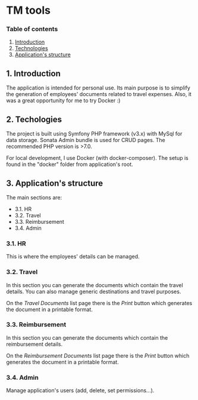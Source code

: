 TM tools
========

### Table of contents
1. [Introduction](#1-introduction)
2. [Technologies](#2-technologies)
3. [Application's structure](#3-applications-structure)

## 1. Introduction
The application is intended for personal use. Its main purpose is to simplify the generation of employees' documents related to travel expenses.
Also, it was a great opportunity for me to try Docker :)

## 2. Techologies
The project is built using Symfony PHP framework (v3.x) with MySql for data storage. Sonata Admin bundle is used for CRUD pages. The recommended PHP version is >7.0.

For local development, I use Docker (with docker-composer). The setup is found in the "docker" folder from application's root.

## 3. Application's structure
The main sections are:
* 3.1. HR
* 3.2. Travel
* 3.3. Reimbursement
* 3.4. Admin

### 3.1. HR
This is where the employees' details can be managed.

### 3.2. Travel
In this section you can generate the documents which contain the travel details. You can also manage generic destinations and travel purposes.

On the _Travel Documents_ list page there is the _Print_ button which generates the document in a printable format.

### 3.3. Reimbursement
In this section you can generate the documents which contain the reimbursement details.

On the _Reimbursement Documents_ list page there is the _Print_ button which generates the document in a printable format.

### 3.4. Admin
Manage application's users (add, delete, set permissions...).
